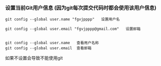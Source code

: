 ### 设置当前Git用户信息  (因为git每次提交代码时都会使用该用户信息)

```
git config --global user.name "fgvjpppp"   设置用户名

git config --global user.email "fgvjpppp@gmail.com"   设置邮箱


git config --global user.name   查看用户名称
git config --global user.email  查看邮箱
```

如果不设置会导致不能使用git